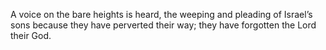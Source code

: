 A voice on the bare heights is heard, the weeping and pleading of Israel’s sons because they have perverted their way; they have forgotten the Lord their God.

